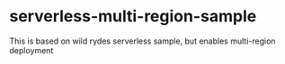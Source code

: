# serverless-multi-region-sample
This is based on wild rydes serverless sample, but enables multi-region deployment
